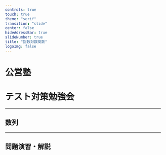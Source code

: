 ```yaml
---
controls: true
touch: true
theme: "serif"
transition: "slide"
center: false
hideAdressBar: true
slideNumber: true
title: "指数対数関数"
logoImg: false
---
```


# 公営塾
# テスト対策勉強会

---

## 数列

---

## 問題演習・解説